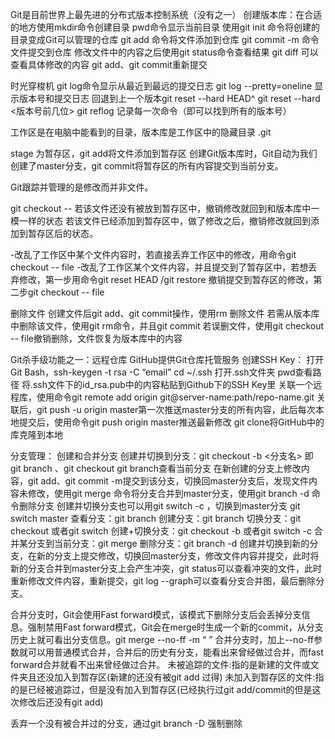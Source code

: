 
Git是目前世界上最先进的分布式版本控制系统（没有之一）
创建版本库：在合适的地方使用mkdir命令创建目录
pwd命令显示当前目录
使用git init 命令将创建的目录变成Git可以管理的仓库
git add <file>命令将文件添加到仓库
git commit -m <message>命令文件提交到仓库
修改文件中的内容之后使用git status命令查看结果
git diff <file>可以查看具体修改的内容
git add、git commit重新提交


时光穿梭机
git log命令显示从最近到最远的提交日志
git log --pretty=oneline 显示版本号和提交日志
回退到上一个版本git reset --hard HEAD^
git reset --hard <版本号前几位>
git reflog 记录每一次命令（即可以找到所有的版本号）

工作区是在电脑中能看到的目录，版本库是工作区中的隐藏目录 .git
 
stage 为暂存区，git add将文件添加到暂存区
创建Git版本库时，Git自动为我们创建了master分支，git commit将暂存区的所有内容提交到当前分支。

Git跟踪并管理的是修改而并非文件。

git checkout -- <filename>
若该文件还没有被放到暂存区中，撤销修改就回到和版本库中一模一样的状态
若该文件已经添加到暂存区中，做了修改之后，撤销修改就回到添加到暂存区后的状态。

-改乱了工作区中某个文件内容时，若直接丢弃工作区中的修改，用命令git checkout -- file
-改乱了工作区某个文件内容，并且提交到了暂存区中，若想丢弃修改，第一步用命令git reset HEAD <file>/git restore <file>撤销提交到暂存区的修改，第二步git checkout -- file

删除文件
创建文件后git add、git commit操作，使用rm <file>删除文件
若需从版本库中删除该文件，使用git rm命令，并且git commit
若误删文件，使用git checkout -- file撤销删除，文件恢复为版本库中的内容

Git杀手级功能之一：远程仓库
GitHub提供Git仓库托管服务
创建SSH Key：
打开 Git Bash，ssh-keygen -t rsa -C “email”
cd ~/.ssh 打开.ssh文件夹 pwd查看路径 将.ssh文件下的id_rsa.pub中的内容粘贴到Github下的SSH Key里
关联一个远程库，使用命令git remote add origin git@server-name:path/repo-name.git
关联后，git push -u origin master第一次推送master分支的所有内容，此后每次本地提交后，使用命令git push origin master推送最新修改
git clone将GitHub中的库克隆到本地

分支管理：
创建和合并分支
创建并切换到分支：git checkout -b <分支名> 即 git branch <fenzhi>、git checkout <fenzhi>
git branch查看当前分支
在新创建的分支上修改内容，git add、git commit -m提交到该分支，切换回master分支后，发现文件内容未修改，使用git merge <fenzhi>命令将分支合并到master分支，使用git branch -d <fenzhi>命令删除分支
创建并切换分支也可以用git switch -c <fenzhi>，切换到master分支 git switch master
查看分支：git branch
创建分支：git branch <name>
切换分支：git checkout <name>或者git switch <name>
创建+切换分支：git checkout -b <name>或者git switch -c <name>
合并某分支到当前分支：git merge <name>
删除分支：git branch -d <name>
创建并切换到新的分支，在新的分支上提交修改，切换回master分支，修改文件内容并提交，此时将新的分支合并到master分支上会产生冲突，git status可以查看冲突的文件，此时重新修改文件内容，重新提交，git log --graph可以查看分支合并图，最后删除分支。

合并分支时，Git会使用Fast forward模式，该模式下删除分支后会丢掉分支信息。强制禁用Fast forward模式，Git会在merge时生成一个新的commit，从分支历史上就可看出分支信息。git merge --no-ff -m “ ” <fenzhi>
合并分支时，加上--no-ff参数就可以用普通模式合并，合并后的历史有分支，能看出来曾经做过合并，而fast forward合并就看不出来曾经做过合并。
未被追踪的文件:指的是新建的文件或文件夹且还没加入到暂存区(新建的还没有被git add 过得) 未加入到暂存区的文件:指的是已经被追踪过，但是没有加入到暂存区(已经执行过git add/commit的但是这次修改后还没有git add) 

丢弃一个没有被合并过的分支，通过git branch -D <name>强制删除


